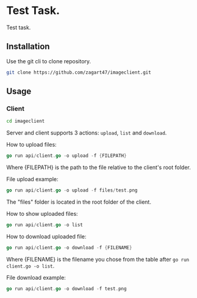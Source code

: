 # Test Task.

Test task.

## Installation

Use the git cli to clone repository.

```bash
git clone https://github.com/zagart47/imageclient.git
```

## Usage

### Client
```bash
cd imageclient
```

Server and client supports 3 actions:
```upload```, ```list``` and ```download```.

How to upload files:
```go
go run api/client.go -o upload -f {FILEPATH}
```
Where {FILEPATH} is the path to the file relative to the client's root folder.

File upload example:
```go
go run api/client.go -o upload -f files/test.png
```
The "files" folder is located in the root folder of the client.

How to show uploaded files:
```go
go run api/client.go -o list
```


How to download uploaded file:
```go
go run api/client.go -o download -f {FILENAME}
```
Where {FILENAME} is the filename you chose from the table after ```go run client.go -o list```.

File download example:
```go
go run api/client.go -o download -f test.png
```
